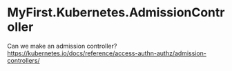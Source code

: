 # MyFirst.Kubernetes.AdmissionController
Can we make an admission controller?  https://kubernetes.io/docs/reference/access-authn-authz/admission-controllers/

##